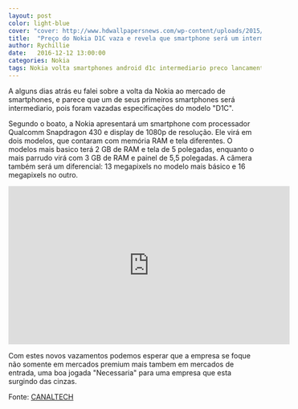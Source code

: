 ```yaml
---
layout: post
color: light-blue
cover: "cover: http://www.hdwallpapersnews.com/wp-content/uploads/2015/03/Nokia-Logo-HD-Wallpapers.png"
title:  "Preço do Nokia D1C vaza e revela que smartphone será um intermediário"
author: Rychillie
date:   2016-12-12 13:00:00
categories: Nokia
tags: Nokia volta smartphones android d1c intermediario preco lancamento
---
```

A alguns dias atrás eu falei sobre a volta da Nokia ao mercado de smartphones, e parece que um de seus primeiros smartphones será intermediario, pois foram vazadas especificações do modelo "D1C".

Segundo o boato, a Nokia apresentará um smartphone com processador Qualcomm Snapdragon 430 e display de 1080p de resolução. Ele virá em dois modelos, que contaram com memória RAM e tela diferentes. O modelos mais basico terá 2 GB de RAM e tela de 5 polegadas, enquanto o mais parrudo virá com 3 GB de RAM e painel de 5,5 polegadas. A câmera também será um diferencial: 13 megapixels no modelo mais básico e 16 megapixels no outro.

<iframe width="560" height="315" src="https://imagens.canaltech.com.br/164007.297607-Smartphone-da-Nokia.jpg" frameborder="0" allowfullscreen></iframe>

Com estes novos vazamentos podemos esperar que a empresa se foque não somente em mercados premium mais tambem em mercados de entrada, uma boa jogada "Necessaria" para uma empresa que esta surgindo das cinzas.

Fonte: <a href="https://canaltech.com.br/noticia/nokia/preco-do-nokia-d1c-vaza-e-revela-que-smartphone-sera-mesmo-um-intermediario-85662/">CANALTECH</a>

<script async src="//pagead2.googlesyndication.com/pagead/js/adsbygoogle.js"></script>
<!-- Final_texto_okgnow -->
<ins class="adsbygoogle"
     style="display:block"
     data-ad-client="ca-pub-7837358846130941"
     data-ad-slot="9265933715"
     data-ad-format="auto"></ins>
<script>
(adsbygoogle = window.adsbygoogle || []).push({});
</script>
